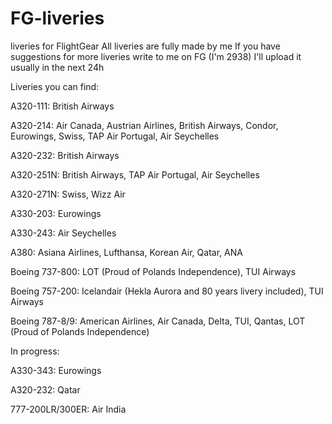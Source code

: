 # FG-liveries
liveries for FlightGear
All liveries are fully made by me
If you have suggestions for more liveries write to me on FG (I'm 2938)
I'll upload it usually in the next 24h

Liveries you can find:

A320-111: British Airways

A320-214: Air Canada, Austrian Airlines, British Airways, Condor, Eurowings, Swiss, TAP Air Portugal, Air Seychelles

A320-232: British Airways

A320-251N: British Airways, TAP Air Portugal, Air Seychelles

A320-271N: Swiss, Wizz Air

A330-203: Eurowings

A330-243: Air Seychelles

A380: Asiana Airlines, Lufthansa, Korean Air, Qatar, ANA

Boeing 737-800: LOT (Proud of Polands Independence), TUI Airways

Boeing 757-200: Icelandair (Hekla Aurora and 80 years livery included), TUI Airways

Boeing 787-8/9: American Airlines, Air Canada, Delta, TUI, Qantas, LOT (Proud of Polands Independence)  

In progress:

A330-343: Eurowings

A320-232: Qatar

777-200LR/300ER: Air India
